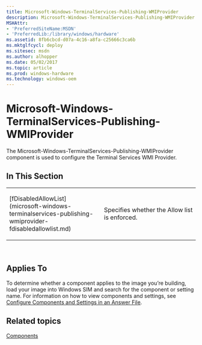 ```yaml
---
title: Microsoft-Windows-TerminalServices-Publishing-WMIProvider
description: Microsoft-Windows-TerminalServices-Publishing-WMIProvider
MSHAttr:
- 'PreferredSiteName:MSDN'
- 'PreferredLib:/library/windows/hardware'
ms.assetid: 8fb6cbcd-d07a-4c16-a8fa-c25666c3ca6b
ms.mktglfcycl: deploy
ms.sitesec: msdn
ms.author: alhopper
ms.date: 05/02/2017
ms.topic: article
ms.prod: windows-hardware
ms.technology: windows-oem
---
```


# Microsoft-Windows-TerminalServices-Publishing-WMIProvider


The Microsoft-Windows-TerminalServices-Publishing-WMIProvider component is used to configure the Terminal Services WMI Provider.

## In This Section


<table>
<colgroup>
<col width="50%" />
<col width="50%" />
</colgroup>
<tbody>
<tr class="odd">
<td><p>[fDisabledAllowList](microsoft-windows-terminalservices-publishing-wmiprovider-fdisabledallowlist.md)</p></td>
<td><p>Specifies whether the Allow list is enforced.</p></td>
</tr>
</tbody>
</table>

 

## Applies To


To determine whether a component applies to the image you’re building, load your image into Windows SIM and search for the component or setting name. For information on how to view components and settings, see [Configure Components and Settings in an Answer File](https://msdn.microsoft.com/library/windows/hardware/dn915078).

## Related topics


[Components](components-b-unattend.md)

 

 







